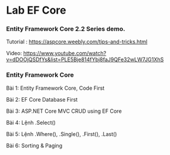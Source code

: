 # Lab EF Core
### Entity Framework Core 2.2 Series demo.

Tutorial : https://aspcore.weebly.com/tips-and-tricks.html

Video: https://www.youtube.com/watch?v=dDOOjQSDfYs&list=PLE5Bje814fYbj8faJ9QFe32wLW7JG1XhS

### Entity Framework Core
Bài 1: Entity Framework Core, Code First

Bài 2: EF Core Database First

Bài 3: ASP.NET Core MVC CRUD using EF Core

Bài 4: Lệnh .Select()

Bài 5: Lệnh .Where(), .Single(), .First(), .Last()

Bài 6: Sorting & Paging
